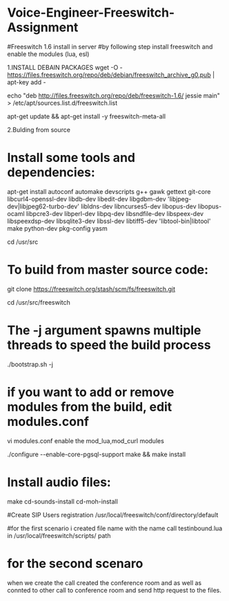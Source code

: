 # Voice-Engineer-Freeswitch-Assignment
#Freeswitch 1.6 install in server
#by following step install freeswitch and  enable the modules (lua, esl)

1.INSTALL DEBAIN PACKAGES
wget -O - https://files.freeswitch.org/repo/deb/debian/freeswitch_archive_g0.pub | apt-key add -
 
echo "deb http://files.freeswitch.org/repo/deb/freeswitch-1.6/ jessie main" > /etc/apt/sources.list.d/freeswitch.list

apt-get update && apt-get install -y freeswitch-meta-all

2.Bulding from source

# Install some tools and dependencies:
apt-get install autoconf automake devscripts g++ gawk gettext git-core libcurl4-openssl-dev
libdb-dev libedit-dev libgdbm-dev 'libjpeg-dev|libjpeg62-turbo-dev' libldns-dev
libncurses5-dev libopus-dev libopus-ocaml libpcre3-dev libperl-dev libpq-dev libsndfile-dev
libspeex-dev libspeexdsp-dev libsqlite3-dev libssl-dev libtiff5-dev 'libtool-bin|libtool'
make python-dev pkg-config yasm

cd /usr/src
  
# To build from master source code:
git clone https://freeswitch.org/stash/scm/fs/freeswitch.git
 
cd /usr/src/freeswitch

# The -j argument spawns multiple threads to speed the build process 
./bootstrap.sh -j

# if you want to add or remove modules from the build, edit modules.conf
vi modules.conf
enable the mod_lua,mod_curl modules

./configure --enable-core-pgsql-support
make && make install
 
# Install audio files:
make cd-sounds-install cd-moh-install

#Create SIP Users registration
/usr/local/freeswitch/conf/directory/default

#for the first scenario
i created file name with the name call testinbound.lua in /usr/local/freeswitch/scripts/ path

# for the second scenaro 
when we create the call created the conference room and as well as connted to other call to conference room and send http request to the files.
